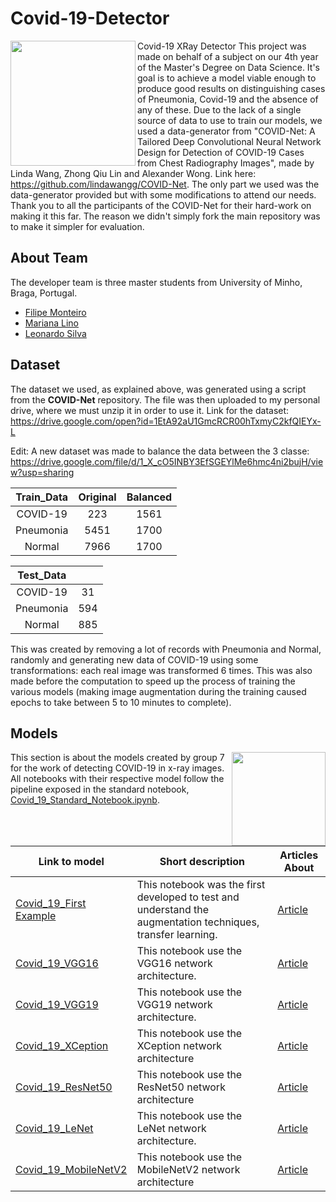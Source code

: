 # Covid-19-Detector
<img align="left" src="https://media.giphy.com/media/UUsOy6IWmzw6mmeOpQ/giphy.gif" width="200" height="200" /> 

Covid-19 XRay Detector
This project was made on behalf of a subject on our 4th year of the Master's Degree on Data Science. It's goal is to achieve a model viable enough to produce good results on distinguishing cases of Pneumonia, Covid-19 and the absence of any of these. Due to the lack of a single source of data to use to train our models, we used a data-generator from "COVID-Net: A Tailored Deep Convolutional Neural Network Design for Detection of COVID-19 Cases from Chest Radiography Images", made by Linda Wang, Zhong Qiu Lin and Alexander Wong. Link here: <https://github.com/lindawangg/COVID-Net>. The only part we used was the data-generator provided but with some modifications to attend our needs. Thank you to all the participants of the COVID-Net for their hard-work on making it this far. The reason we didn't simply fork the main repository was to make it simpler for evaluation.





## About Team
The developer team is three master students from University of Minho, Braga, Portugal.

* [Filipe Monteiro](https://github.com/pimonteiro)
* [Mariana Lino](https://github.com/marianalino)
* [Leonardo Silva](https://github.com/leoproject)

## Dataset
The dataset we used, as explained above, was generated using a script from the **COVID-Net** repository. The file was then uploaded to my personal drive, where we must unzip it in order to use it. Link for the dataset: https://drive.google.com/open?id=1EtA92aU1GmcRCR00hTxmyC2kfQIEYx-L

Edit:
A new dataset was made to balance the data between the 3 classe: https://drive.google.com/file/d/1_X_cO5INBY3EfSGEYlMe6hmc4ni2bujH/view?usp=sharing

|Train_Data | Original | Balanced |
|:---------:|:--------:|:--------:|
|  COVID-19 |    223   |   1561   |
| Pneumonia |   5451   |   1700   |
|   Normal  |   7966   |   1700   |

| Test_Data  |  |
|:----------:|:--------:|
|  COVID-19  |    31    |
|  Pneumonia |    594   |
|   Normal   |    885   |

This was created by removing a lot of records with Pneumonia and Normal, randomly and generating new data of COVID-19 using some transformations: each real image was transformed 6 times. This was also made before the computation to speed up the process of training the various models (making image augmentation during the training caused epochs to take between 5 to 10 minutes to complete).

## Models

<img align="right" src="https://media.giphy.com/media/i4NjAwytgIRDW/giphy.gif" width="150" height="150"/> 

This section is about the models created by group 7 for the work of detecting COVID-19 in x-ray images. All notebooks with their respective model follow the pipeline exposed in the standard notebook, [Covid_19_Standard_Notebook.ipynb](models/Covid_19_Standard_Notebook.ipynb).



Link to model| Short description | Articles About| 
--- | --- | --- | 
[Covid_19_First Example](models/FirstExample/) | This notebook was the first developed to test and understand the augmentation techniques, transfer learning. | [Article](https://medium.com/analytics-vidhya/cnns-architectures-lenet-alexnet-vgg-googlenet-resnet-and-more-666091488df5)
[Covid_19_VGG16](models/VGG16/) | This notebook use the  VGG16 network architecture.| [Article](https://arxiv.org/abs/1409.1556)
[Covid_19_VGG19](models/VGG19/) | This notebook use the  VGG19 network architecture.|[Article](https://arxiv.org/abs/1409.1556)
[Covid_19_XCeption](models/XCeption/)| This notebook use the  XCeption network architecture |[Article](https://arxiv.org/abs/1610.02357)
[Covid_19_ResNet50](models/ResNet50/)| This notebook use the  ResNet50 network architecture | [Article](https://arxiv.org/abs/1512.03385)
[Covid_19_LeNet](models/LeNet/)| This notebook use the  LeNet network architecture.| [Article](https://www.pyimagesearch.com/2016/08/01/lenet-convolutional-neural-network-in-python/)
[Covid_19_MobileNetV2](models/MobileNetV2/)| This notebook use the  MobileNetV2 network architecture | [Article](https://arxiv.org/abs/1801.04381)


